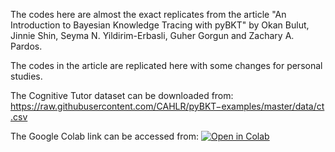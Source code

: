 The codes here are almost the exact replicates from the article "An Introduction to Bayesian Knowledge Tracing with pyBKT" by Okan Bulut, Jinnie Shin, Seyma N. Yildirim-Erbasli, Guher Gorgun and Zachary A. Pardos. 

The codes in the article are replicated here with some changes for personal studies. 

The Cognitive Tutor dataset can be downloaded from: 
https://raw.githubusercontent.com/CAHLR/pyBKT−examples/master/data/ct.csv

The Google Colab link can be accessed from: 
[![Open in Colab](https://colab.research.google.com/assets/colab-badge.svg)](https://colab.research.google.com/drive/1gUwOesQ60u7vXj8-b5tnkaw36S83ywoi?usp=sharing)

